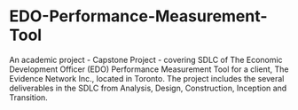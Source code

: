 # EDO-Performance-Measurement-Tool
An academic project - Capstone Project -  covering SDLC of The Economic Development Officer (EDO) Performance Measurement Tool for a client, The Evidence Network Inc., located in Toronto.
The project includes the several deliverables in the SDLC from Analysis, Design, Construction, Inception and Transition.
